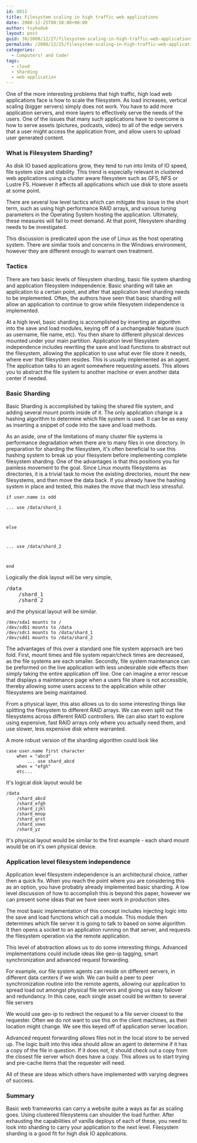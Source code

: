 ```yaml
---
id: 8011
title: Filesystem scaling in high traffic web applications
date: 2008-12-25T00:50:00+00:00
author: tsykoduk
layout: post
guid: 30/2008/12/27/filesystem-scaling-in-high-traffic-web-applications
permalink: /2008/12/25/filesystem-scaling-in-high-traffic-web-applications/
categories:
  - Computers! and Code!
tags:
  - cloud
  - Sharding
  - web application
---
```

One of the more interesting problems that high traffic, high load web applications face is how to scale the filesystem. As load increases, vertical scaling (bigger servers) simply does not work. You have to add more application servers, and more layers to effectively serve the needs of the users. One of the issues that many such applications have to overcome is how to serve assets (pictures, podcasts, video) to all of the edge servers that a user might access the application from, and allow users to upload user generated content.

<!--more-->
<h3>What is Filesystem Sharding?</h3>
As disk IO based applications grow, they tend to run into limits of IO speed, file system size and stability. This trend is especially relevant in clustered web applications using a cluster aware filesystem such as <span class="caps">GFS</span>, NFS or Lustre FS. However it effects all applications which use disk to store assets at some point.

There are several low level tactics which can mitigate this issue in the short term, such as using high performance <span class="caps">RAID</span> arrays, and various tuning parameters in the Operating System hosting the application. Ultimately, these measures will fail to meet demand. At that point, filesystem sharding needs to be investigated.

This discussion is predicated upon the use of Linux as the host operating system. There are similar tools and concerns in the Windows environment, however they are different enough to warrant own treatment.
<h3>Tactics</h3>
There are two basic levels of filesystem sharding, basic file system sharding and application filesystem independence. Basic sharding will take an application to a certain point, and after that application level sharding needs to be implemented. Often, the authors have seen that basic sharding will allow an application to continue to grow while filesystem independence is implemented.

At a high level, basic sharding is accomplished by inserting an algorithm into the save and load modules, keying off of a unchangeable feature (such as username, file name, etc). You then share to different physical devices mounted under your main partition. Application level filesystem independence includes rewriting the save and load functions to abstract out the filesystem, allowing the application to use what ever file store it needs, where ever that filesystem resides. This is usually implemented as an agent. The application talks to an agent somewhere requesting assets. This allows you to abstract the file system to another machine or even another data center if needed.
<h3>Basic Sharding</h3>
Basic Sharding is accomplished by taking the shared file system, and adding several mount points inside of it. The only application change is a hashing algorithm to determine which file system is used. It can be as easy as inserting a snippet of code into the save and load methods.

As an aside, one of the limitations of many cluster file systems is performance degradation when there are to many files in one directory. In preparation for sharding the filesystem, it's often beneficial to use this hashing system to break up your filesystem before implementing complete filesystem sharding. One of the advantages is that this positions you for painless movement to the goal. Since Linux mounts filesystems as directories, it is a trivial task to move the existing directories, mount the new filesystems, and then move the data back. If you already have the hashing system in place and tested, this makes the move that much less stressful.

<code>if user.name is odd</code>

<code>... use /data/shard_1

else

... use /data/shard_2

</code>

<code>end</code>

Logically the disk layout will be very simple,
<pre>/data
    /shard_1
    /shard_2</pre>
and the physical layout will be similar.
<pre><code>/dev/sda1 mounts to /
/dev/sdb1 mounts to /data
/dev/sdc1 mounts to /data/shard_1
/dev/sdd1 mounts to /data/shard_2</code></pre>
The advantages of this over a standard one file system approach are two fold. First, mount times and file system repair/check times are decreased, as the file systems are each smaller. Secondly, file system maintenance can be preformed on the live application with less undesirable side effects then simply taking the entire application off line. One can imagine a error rescue that displays a maintenance page when a users file share is not accessible, thereby allowing some users access to the application while other filesystems are being maintained.

From a physical layer, this also allows us to do some interesting things like splitting the filesystem to different <span class="caps">RAID</span> arrays. We can even split out the filesystems across different <span class="caps">RAID</span> controllers. We can also start to explore using expensive, fast <span class="caps">RAID</span> arrays only where you actually need them, and use slower, less expensive disk where warranted.

A more robust version of the sharding algorithm could look like
<pre><code>case user.name first character
    when = "abcd"
        ... use shard_abcd
    when = "efgh"
    etc...</code></pre>
It's logical disk layout would be
<pre><code>/data
    /shard_abcd
    /shard_efgh
    /shard_ijkl
    /shard_mnop
    /shard_qrst
    /shard_uvwx
    /shard_yz</code></pre>
It's physical layout would be similar to the first example - each shard mount would be on it's own physical device.
<h3>Application level filesystem independence</h3>
Application level filesystem independence is an architectural choice, rather then a quick fix. When you reach the point where you are considering this as an option, you have probably already implemented basic sharding. A low level discussion of how to accomplish this is beyond this paper, however we can present some ideas that we have seen work in production sites.

The most basic implementation of this concept includes injecting logic into the save and load functions which call a module. This module then determines which file server it is going to talk to based on some algorithm. It then opens a socket to an application running on that server, and requests the filesystem operation via the remote application.

This level of abstraction allows us to do some interesting things. Advanced implementations could include ideas like geo-ip tagging, smart synchronization and advanced request forwarding.

For example, our file system agents can reside on different servers, in different data centers if we wish. We can build a peer to peer synchronization routine into the remote agents, allowing our application to spread load out amongst physical file servers and giving us easy failover and redundancy. In this case, each single asset could be written to several file servers

We would use geo-ip to redirect the request to a file server closest to the requester. Often we do not want to use this on the client machines, as their location might change. We see this keyed off of application server location.

Advanced request forwarding allows files not in the local store to be served up. The logic built into this idea should allow an agent to determine if it has a copy of the file in question. If it does not, it should check out a copy from the closest file server which does have a copy. This allows us to start trying and pre-cache items that the requester will need.

All of these are ideas which others have implemented with varying degrees of success.
<h3>Summary</h3>
Basic web frameworks can carry a website quite a ways as far as scaling goes. Using clustered filesystems can shoulder the load further. After exhausting the capabilities of vanilla deploys of each of these, you need to look into sharding to carry your application to the next level. Filesystem sharding is a good fit for high disk IO applications.